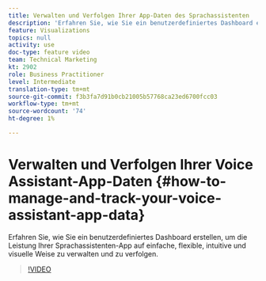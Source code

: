 ```yaml
---
title: Verwalten und Verfolgen Ihrer App-Daten des Sprachassistenten
description: 'Erfahren Sie, wie Sie ein benutzerdefiniertes Dashboard erstellen, um die Leistung Ihrer Sprachassistenten-App auf einfache, flexible, intuitive und visuelle Weise zu verwalten und zu verfolgen. '
feature: Visualizations
topics: null
activity: use
doc-type: feature video
team: Technical Marketing
kt: 2902
role: Business Practitioner
level: Intermediate
translation-type: tm+mt
source-git-commit: f3b3fa7d91b0cb21005b57768ca23ed6700fcc03
workflow-type: tm+mt
source-wordcount: '74'
ht-degree: 1%

---
```



# Verwalten und Verfolgen Ihrer Voice Assistant-App-Daten {#how-to-manage-and-track-your-voice-assistant-app-data}

Erfahren Sie, wie Sie ein benutzerdefiniertes Dashboard erstellen, um die Leistung Ihrer Sprachassistenten-App auf einfache, flexible, intuitive und visuelle Weise zu verwalten und zu verfolgen.

>[!VIDEO](https://video.tv.adobe.com/v/27224/?quality=9)
